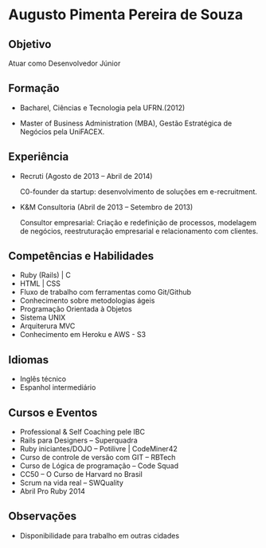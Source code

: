 Augusto Pimenta Pereira de Souza
==========

Objetivo
----------

Atuar como Desenvolvedor Júnior

Formação
----------

* Bacharel, Ciências e Tecnologia pela UFRN.(2012)

* Master of Business Administration (MBA), Gestão Estratégica de Negócios pela UniFACEX.


Experiência
----------

* Recruti (Agosto de 2013 – Abril de 2014)
	
	C0-founder da startup: desenvolvimento de soluções em e-recruitment.

* K&M Consultoria (Abril de 2013 – Setembro de 2013)
	
	Consultor empresarial: Criação e redefinição de processos, modelagem de negócios, reestruturação empresarial e relacionamento com 		clientes.


Competências e Habilidades
----------

* Ruby (Rails) | C
* HTML | CSS
* Fluxo de trabalho com ferramentas como Git/Github
* Conhecimento sobre metodologias ágeis
* Programação Orientada à Objetos
* Sistema UNIX
* Arquiterura MVC
* Conhecimento em Heroku e AWS - S3


Idiomas
----------

* Inglês técnico
* Espanhol intermediário

Cursos e Eventos
----------

* Professional & Self Coaching pele IBC
* Rails para Designers – Superquadra
* Ruby iniciantes/DOJO – Potilivre | CodeMiner42
* Curso de controle de versão com GIT – RBTech
* Curso de Lógica de programação – Code Squad
* CC50 – O Curso de Harvard no Brasil
* Scrum na vida real – SWQuality
* Abril Pro Ruby 2014

Observações
----------

* Disponibilidade para trabalho em outras cidades

